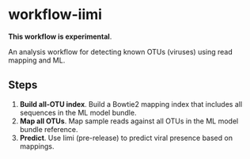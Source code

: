 # workflow-iimi

**This workflow is experimental**.

An analysis workflow for detecting known OTUs (viruses) using read mapping and ML.

## Steps

1. **Build all-OTU index**. Build a Bowtie2 mapping index that includes all sequences in the ML model bundle.
3. **Map all OTUs**. Map sample reads against all OTUs in the ML model bundle reference.
4. **Predict**. Use Iimi (pre-release) to predict viral presence based on mappings.
